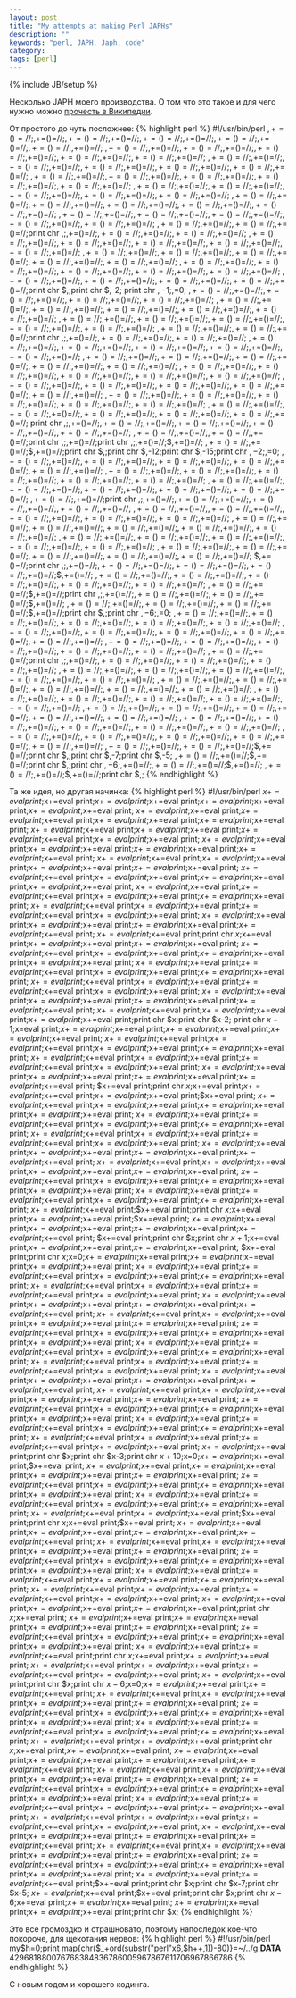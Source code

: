 ```yaml
---
layout: post
title: "My attempts at making Perl JAPHs"
description: ""
keywords: "perl, JAPH, Japh, code"
category: 
tags: [perl]
---
```

{% include JB/setup %}

Несколько JAPH моего производства. О том что это такое и для чего нужно можно <a href="http://en.wikipedia.org/wiki/Just_another_Perl_hacker" target="_blank" title="Just another Perl hacker">прочесть в Википедии</a>.

От простого до чуть посложнее:
{% highlight perl %}
#!/usr/bin/perl
$,+=()=//;$,+=()=//;$,+=()=//;$,+=()=//;$,+=()=//;$,+=()=//;$,+=()=//;$,+=()=//;$,+=()=//;$,+=()=//;
$,+=()=//;$,+=()=//;$,+=()=//;$,+=()=//;$,+=()=//;$,+=()=//;$,+=()=//;$,+=()=//;$,+=()=//;$,+=()=//;
$,+=()=//;$,+=()=//;$,+=()=//;$,+=()=//;$,+=()=//;$,+=()=//;$,+=()=//;$,+=()=//;$,+=()=//;$,+=()=//;
$,+=()=//;$,+=()=//;$,+=()=//;$,+=()=//;$,+=()=//;$,+=()=//;$,+=()=//;$,+=()=//;$,+=()=//;$,+=()=//;
$,+=()=//;$,+=()=//;$,+=()=//;$,+=()=//;$,+=()=//;$,+=()=//;$,+=()=//;$,+=()=//;$,+=()=//;$,+=()=//;
$,+=()=//;$,+=()=//;$,+=()=//;$,+=()=//;$,+=()=//;$,+=()=//;$,+=()=//;$,+=()=//;$,+=()=//;$,+=()=//;
$,+=()=//;$,+=()=//;$,+=()=//;$,+=()=//;$,+=()=//;$,+=()=//;$,+=()=//;$,+=()=//;$,+=()=//;$,+=()=//;
$,+=()=//;$,+=()=//;$,+=()=//;$,+=()=//;print chr $,;$,+=()=//;$,+=()=//;$,+=()=//;$,+=()=//;$,+=()=//;
$,+=()=//;$,+=()=//;$,+=()=//;$,+=()=//;$,+=()=//;$,+=()=//;$,+=()=//;$,+=()=//;$,+=()=//;$,+=()=//;
$,+=()=//;$,+=()=//;$,+=()=//;$,+=()=//;$,+=()=//;$,+=()=//;$,+=()=//;$,+=()=//;$,+=()=//;$,+=()=//;
$,+=()=//;$,+=()=//;$,+=()=//;$,+=()=//;$,+=()=//;$,+=()=//;$,+=()=//;$,+=()=//;$,+=()=//;$,+=()=//;
$,+=()=//;$,+=()=//;$,+=()=//;$,+=()=//;$,+=()=//;$,+=()=//;$,+=()=//;$,+=()=//;print chr $,;print chr $,-2;
print chr $,-1;$,=0; $,+=()=//;$,+=()=//;$,+=()=//;$,+=()=//;$,+=()=//;$,+=()=//;$,+=()=//;$,+=()=//;
$,+=()=//;$,+=()=//;$,+=()=//;$,+=()=//;$,+=()=//;$,+=()=//;$,+=()=//;$,+=()=//;$,+=()=//;$,+=()=//;
$,+=()=//;$,+=()=//;$,+=()=//;$,+=()=//;$,+=()=//;$,+=()=//;$,+=()=//;$,+=()=//;$,+=()=//;$,+=()=//;
$,+=()=//;$,+=()=//;$,+=()=//;$,+=()=//;print chr $,;$,+=()=//;$,+=()=//;$,+=()=//;$,+=()=//;$,+=()=//;
$,+=()=//;$,+=()=//;$,+=()=//;$,+=()=//;$,+=()=//;$,+=()=//;$,+=()=//;$,+=()=//;$,+=()=//;$,+=()=//;
$,+=()=//;$,+=()=//;$,+=()=//;$,+=()=//;$,+=()=//;$,+=()=//;$,+=()=//;$,+=()=//;$,+=()=//;$,+=()=//;
$,+=()=//;$,+=()=//;$,+=()=//;$,+=()=//;$,+=()=//;$,+=()=//;$,+=()=//;$,+=()=//;$,+=()=//;$,+=()=//;
$,+=()=//;$,+=()=//;$,+=()=//;$,+=()=//;$,+=()=//;$,+=()=//;$,+=()=//;$,+=()=//;$,+=()=//;$,+=()=//;
$,+=()=//;$,+=()=//;$,+=()=//;$,+=()=//;$,+=()=//;$,+=()=//;$,+=()=//;$,+=()=//;$,+=()=//;$,+=()=//;
$,+=()=//;$,+=()=//;$,+=()=//;$,+=()=//;$,+=()=//;$,+=()=//;$,+=()=//;$,+=()=//;$,+=()=//;$,+=()=//;
print chr $,;$,+=()=//;$,+=()=//;$,+=()=//;$,+=()=//;$,+=()=//;$,+=()=//;$,+=()=//;$,+=()=//;$,+=()=//;
$,+=()=//;$,+=()=//;$,+=()=//;$,+=()=//;print chr $,;$,+=()=//;print chr $,;$,+=()=//;$,+=()=//;
$,+=()=//;$,+=()=//;$,+=()=//;print chr $,;print chr $,-12;print chr $,-15;print chr $,-2;$,=0; 
$,+=()=//;$,+=()=//;$,+=()=//;$,+=()=//;$,+=()=//;$,+=()=//;$,+=()=//;$,+=()=//;$,+=()=//;$,+=()=//;
$,+=()=//;$,+=()=//;$,+=()=//;$,+=()=//;$,+=()=//;$,+=()=//;$,+=()=//;$,+=()=//;$,+=()=//;$,+=()=//;
$,+=()=//;$,+=()=//;$,+=()=//;$,+=()=//;$,+=()=//;$,+=()=//;$,+=()=//;$,+=()=//;$,+=()=//;$,+=()=//;
$,+=()=//;$,+=()=//;print chr $,;$,+=()=//;$,+=()=//;$,+=()=//;$,+=()=//;$,+=()=//;$,+=()=//;$,+=()=//;
$,+=()=//;$,+=()=//;$,+=()=//;$,+=()=//;$,+=()=//;$,+=()=//;$,+=()=//;$,+=()=//;$,+=()=//;$,+=()=//;
$,+=()=//;$,+=()=//;$,+=()=//;$,+=()=//;$,+=()=//;$,+=()=//;$,+=()=//;$,+=()=//;$,+=()=//;$,+=()=//;
$,+=()=//;$,+=()=//;$,+=()=//;$,+=()=//;$,+=()=//;$,+=()=//;$,+=()=//;$,+=()=//;$,+=()=//;$,+=()=//;
$,+=()=//;$,+=()=//;$,+=()=//;$,+=()=//;$,+=()=//;$,+=()=//;$,+=()=//;$,+=()=//;$,+=()=//;$,+=()=//;
$,+=()=//;print chr $,;$,+=()=//;$,+=()=//;$,+=()=//;$,+=()=//;$,+=()=//;$,+=()=//;$,+=()=//;$,+=()=//;
$,+=()=//;$,+=()=//;$,+=()=//;$,+=()=//;$,+=()=//;$,+=()=//;$,+=()=//;$,+=()=//;$,+=()=//;$,+=()=//;
$,+=()=//;$,+=()=//;$,+=()=//;print chr $,;$,+=()=//;$,+=()=//;$,+=()=//;$,+=()=//;$,+=()=//;$,+=()=//;
$,+=()=//;$,+=()=//;$,+=()=//;$,+=()=//;$,+=()=//;$,+=()=//;$,+=()=//;print chr $,;print chr $,-6;$,=0; 
$,+=()=//;$,+=()=//;$,+=()=//;$,+=()=//;$,+=()=//;$,+=()=//;$,+=()=//;$,+=()=//;$,+=()=//;$,+=()=//;
$,+=()=//;$,+=()=//;$,+=()=//;$,+=()=//;$,+=()=//;$,+=()=//;$,+=()=//;$,+=()=//;$,+=()=//;$,+=()=//;
$,+=()=//;$,+=()=//;$,+=()=//;$,+=()=//;$,+=()=//;$,+=()=//;$,+=()=//;$,+=()=//;$,+=()=//;$,+=()=//;
$,+=()=//;$,+=()=//;print chr $,;$,+=()=//;$,+=()=//;$,+=()=//;$,+=()=//;$,+=()=//;$,+=()=//;$,+=()=//;
$,+=()=//;$,+=()=//;$,+=()=//;$,+=()=//;$,+=()=//;$,+=()=//;$,+=()=//;$,+=()=//;$,+=()=//;$,+=()=//;
$,+=()=//;$,+=()=//;$,+=()=//;$,+=()=//;$,+=()=//;$,+=()=//;$,+=()=//;$,+=()=//;$,+=()=//;$,+=()=//;
$,+=()=//;$,+=()=//;$,+=()=//;$,+=()=//;$,+=()=//;$,+=()=//;$,+=()=//;$,+=()=//;$,+=()=//;$,+=()=//;
$,+=()=//;$,+=()=//;$,+=()=//;$,+=()=//;$,+=()=//;$,+=()=//;$,+=()=//;$,+=()=//;$,+=()=//;$,+=()=//;
$,+=()=//;$,+=()=//;$,+=()=//;$,+=()=//;$,+=()=//;$,+=()=//;$,+=()=//;$,+=()=//;$,+=()=//;$,+=()=//;
$,+=()=//;$,+=()=//;$,+=()=//;$,+=()=//;$,+=()=//;$,+=()=//;$,+=()=//;$,+=()=//;$,+=()=//;$,+=()=//;
$,+=()=//;$,+=()=//;$,+=()=//;$,+=()=//;$,+=()=//;print chr $,;print chr $,-7;print chr $,-5;
$,+=()=//;$,+=()=//;$,+=()=//;print chr $,;print chr $,-6;$,+=()=//;$,+=()=//;$,+=()=//;$,+=()=//;
$,+=()=//;$,+=()=//;$,+=()=//;print chr $,;
{% endhighlight %}

Та же идея, но другая начинка:
{% highlight perl %}
#!/usr/bin/perl
$x+=eval print;$x+=eval print;$x+=eval print;$x+=eval print;$x+=eval print;$x+=eval print;$x+=eval print;$x+=eval print;
$x+=eval print;$x+=eval print;$x+=eval print;$x+=eval print;$x+=eval print;$x+=eval print;$x+=eval print;$x+=eval print;
$x+=eval print;$x+=eval print;$x+=eval print;$x+=eval print;$x+=eval print;$x+=eval print;$x+=eval print;$x+=eval print;
$x+=eval print;$x+=eval print;$x+=eval print;$x+=eval print;$x+=eval print;$x+=eval print;$x+=eval print;$x+=eval print;
$x+=eval print;$x+=eval print;$x+=eval print;$x+=eval print;$x+=eval print;$x+=eval print;$x+=eval print;$x+=eval print;
$x+=eval print;$x+=eval print;$x+=eval print;$x+=eval print;$x+=eval print;$x+=eval print;$x+=eval print;$x+=eval print;
$x+=eval print;$x+=eval print;$x+=eval print;$x+=eval print;$x+=eval print;$x+=eval print;$x+=eval print;$x+=eval print;
$x+=eval print;$x+=eval print;$x+=eval print;$x+=eval print;$x+=eval print;$x+=eval print;$x+=eval print;$x+=eval print;
$x+=eval print;$x+=eval print;$x+=eval print;$x+=eval print;$x+=eval print;$x+=eval print;$x+=eval print;$x+=eval print;
$x+=eval print;$x+=eval print;print chr $x;$x+=eval print;$x+=eval print;$x+=eval print;$x+=eval print;$x+=eval print;
$x+=eval print;$x+=eval print;$x+=eval print;$x+=eval print;$x+=eval print;$x+=eval print;$x+=eval print;$x+=eval print;
$x+=eval print;$x+=eval print;$x+=eval print;$x+=eval print;$x+=eval print;$x+=eval print;$x+=eval print;$x+=eval print;
$x+=eval print;$x+=eval print;$x+=eval print;$x+=eval print;$x+=eval print;$x+=eval print;$x+=eval print;$x+=eval print;
$x+=eval print;$x+=eval print;$x+=eval print;$x+=eval print;$x+=eval print;$x+=eval print;$x+=eval print;$x+=eval print;
$x+=eval print;$x+=eval print;$x+=eval print;$x+=eval print;$x+=eval print;$x+=eval print;print chr $x;print chr $x-2;
print chr $x-1;$x=eval print;$x+=eval print;$x+=eval print;$x+=eval print;$x+=eval print;$x+=eval print;$x+=eval print;
$x+=eval print;$x+=eval print;$x+=eval print;$x+=eval print;$x+=eval print;$x+=eval print;$x+=eval print;$x+=eval print;
$x+=eval print;$x+=eval print;$x+=eval print;$x+=eval print;$x+=eval print;$x+=eval print;$x+=eval print;$x+=eval print;
$x+=eval print;$x+=eval print;$x+=eval print;$x+=eval print;$x+=eval print;$x+=eval print;$x+=eval print;$x+=eval print;
$x+=eval print;print chr $x;$x+=eval print;$x+=eval print;$x+=eval print;$x+=eval print;$x+=eval print;$x+=eval print;
$x+=eval print;$x+=eval print;$x+=eval print;$x+=eval print;$x+=eval print;$x+=eval print;$x+=eval print;$x+=eval print;
$x+=eval print;$x+=eval print;$x+=eval print;$x+=eval print;$x+=eval print;$x+=eval print;$x+=eval print;$x+=eval print;
$x+=eval print;$x+=eval print;$x+=eval print;$x+=eval print;$x+=eval print;$x+=eval print;$x+=eval print;$x+=eval print;
$x+=eval print;$x+=eval print;$x+=eval print;$x+=eval print;$x+=eval print;$x+=eval print;$x+=eval print;$x+=eval print;
$x+=eval print;$x+=eval print;$x+=eval print;$x+=eval print;$x+=eval print;$x+=eval print;$x+=eval print;$x+=eval print;
$x+=eval print;$x+=eval print;$x+=eval print;$x+=eval print;$x+=eval print;$x+=eval print;$x+=eval print;$x+=eval print;
$x+=eval print;$x+=eval print;$x+=eval print;$x+=eval print;$x+=eval print;$x+=eval print;$x+=eval print;$x+=eval print;
$x+=eval print;$x+=eval print;$x+=eval print;print chr $x;$x+=eval print;$x+=eval print;$x+=eval print;$x+=eval print;
$x+=eval print;$x+=eval print;$x+=eval print;$x+=eval print;$x+=eval print;$x+=eval print;$x+=eval print;$x+=eval print;
$x+=eval print;print chr $x;print chr $x+1;$x+=eval print;$x+=eval print;$x+=eval print;$x+=eval print;$x+=eval print;
$x+=eval print;print chr $x;$x=0;$x+=eval print;$x+=eval print;$x+=eval print;$x+=eval print;$x+=eval print;$x+=eval print;
$x+=eval print;$x+=eval print;$x+=eval print;$x+=eval print;$x+=eval print;$x+=eval print;$x+=eval print;$x+=eval print;
$x+=eval print;$x+=eval print;$x+=eval print;$x+=eval print;$x+=eval print;$x+=eval print;$x+=eval print;$x+=eval print;
$x+=eval print;$x+=eval print;$x+=eval print;$x+=eval print;$x+=eval print;$x+=eval print;$x+=eval print;$x+=eval print;
$x+=eval print;$x+=eval print;$x+=eval print;$x+=eval print;$x+=eval print;$x+=eval print;$x+=eval print;$x+=eval print;
$x+=eval print;$x+=eval print;$x+=eval print;$x+=eval print;$x+=eval print;$x+=eval print;$x+=eval print;$x+=eval print;
$x+=eval print;$x+=eval print;$x+=eval print;$x+=eval print;$x+=eval print;$x+=eval print;$x+=eval print;$x+=eval print;
$x+=eval print;$x+=eval print;$x+=eval print;$x+=eval print;$x+=eval print;$x+=eval print;$x+=eval print;$x+=eval print;
$x+=eval print;$x+=eval print;$x+=eval print;$x+=eval print;$x+=eval print;$x+=eval print;$x+=eval print;$x+=eval print;
$x+=eval print;$x+=eval print;$x+=eval print;$x+=eval print;$x+=eval print;$x+=eval print;$x+=eval print;$x+=eval print;
$x+=eval print;$x+=eval print;$x+=eval print;$x+=eval print;$x+=eval print;$x+=eval print;$x+=eval print;$x+=eval print;
$x+=eval print;$x+=eval print;$x+=eval print;$x+=eval print;$x+=eval print;$x+=eval print;$x+=eval print;$x+=eval print;
$x+=eval print;$x+=eval print;$x+=eval print;$x+=eval print;$x+=eval print;$x+=eval print;$x+=eval print;$x+=eval print;
$x+=eval print;$x+=eval print;print chr $x;print chr $x-3;print chr $x+10;$x=0;$x+=eval print;$x+=eval print;$x+=eval print;
$x+=eval print;$x+=eval print;$x+=eval print;$x+=eval print;$x+=eval print;$x+=eval print;$x+=eval print;$x+=eval print;
$x+=eval print;$x+=eval print;$x+=eval print;$x+=eval print;$x+=eval print;$x+=eval print;$x+=eval print;$x+=eval print;
$x+=eval print;$x+=eval print;$x+=eval print;$x+=eval print;$x+=eval print;$x+=eval print;$x+=eval print;$x+=eval print;
$x+=eval print;$x+=eval print;$x+=eval print;$x+=eval print;$x+=eval print;print chr $x;$x+=eval print;$x+=eval print;
$x+=eval print;$x+=eval print;$x+=eval print;$x+=eval print;$x+=eval print;$x+=eval print;$x+=eval print;$x+=eval print;
$x+=eval print;$x+=eval print;$x+=eval print;$x+=eval print;$x+=eval print;$x+=eval print;$x+=eval print;$x+=eval print;
$x+=eval print;$x+=eval print;$x+=eval print;$x+=eval print;$x+=eval print;$x+=eval print;$x+=eval print;$x+=eval print;
$x+=eval print;$x+=eval print;$x+=eval print;$x+=eval print;$x+=eval print;$x+=eval print;$x+=eval print;$x+=eval print;
$x+=eval print;$x+=eval print;$x+=eval print;$x+=eval print;$x+=eval print;$x+=eval print;$x+=eval print;$x+=eval print;
$x+=eval print;$x+=eval print;$x+=eval print;$x+=eval print;$x+=eval print;$x+=eval print;print chr $x;$x+=eval print;
$x+=eval print;$x+=eval print;$x+=eval print;$x+=eval print;$x+=eval print;$x+=eval print;$x+=eval print;$x+=eval print;
$x+=eval print;$x+=eval print;$x+=eval print;$x+=eval print;$x+=eval print;$x+=eval print;$x+=eval print;$x+=eval print;
$x+=eval print;$x+=eval print;$x+=eval print;$x+=eval print;print chr $x;$x+=eval print;$x+=eval print;$x+=eval print;
$x+=eval print;$x+=eval print;$x+=eval print;$x+=eval print;$x+=eval print;$x+=eval print;$x+=eval print;$x+=eval print;
$x+=eval print;$x+=eval print;print chr $x;print chr $x-6;$x=0;$x+=eval print;$x+=eval print;$x+=eval print;$x+=eval print;
$x+=eval print;$x+=eval print;$x+=eval print;$x+=eval print;$x+=eval print;$x+=eval print;$x+=eval print;$x+=eval print;
$x+=eval print;$x+=eval print;$x+=eval print;$x+=eval print;$x+=eval print;$x+=eval print;$x+=eval print;$x+=eval print;
$x+=eval print;$x+=eval print;$x+=eval print;$x+=eval print;$x+=eval print;$x+=eval print;$x+=eval print;$x+=eval print;
$x+=eval print;$x+=eval print;$x+=eval print;$x+=eval print;print chr $x;$x+=eval print;$x+=eval print;$x+=eval print;
$x+=eval print;$x+=eval print;$x+=eval print;$x+=eval print;$x+=eval print;$x+=eval print;$x+=eval print;$x+=eval print;
$x+=eval print;$x+=eval print;$x+=eval print;$x+=eval print;$x+=eval print;$x+=eval print;$x+=eval print;$x+=eval print;
$x+=eval print;$x+=eval print;$x+=eval print;$x+=eval print;$x+=eval print;$x+=eval print;$x+=eval print;$x+=eval print;
$x+=eval print;$x+=eval print;$x+=eval print;$x+=eval print;$x+=eval print;$x+=eval print;$x+=eval print;$x+=eval print;
$x+=eval print;$x+=eval print;$x+=eval print;$x+=eval print;$x+=eval print;$x+=eval print;$x+=eval print;$x+=eval print;
$x+=eval print;$x+=eval print;$x+=eval print;$x+=eval print;$x+=eval print;$x+=eval print;$x+=eval print;$x+=eval print;
$x+=eval print;$x+=eval print;$x+=eval print;$x+=eval print;$x+=eval print;$x+=eval print;$x+=eval print;$x+=eval print;
$x+=eval print;$x+=eval print;$x+=eval print;$x+=eval print;$x+=eval print;$x+=eval print;$x+=eval print;$x+=eval print;
$x+=eval print;$x+=eval print;$x+=eval print;$x+=eval print;$x+=eval print;print chr $x;print chr $x-7;print chr $x-5;
$x+=eval print;$x+=eval print;$x+=eval print;print chr $x;print chr $x-6;$x+=eval print;$x+=eval print;$x+=eval print;
$x+=eval print;$x+=eval print;$x+=eval print;$x+=eval print;print chr $x;
{% endhighlight %}

Это все громоздко и страшновато, поэтому напоследок кое-что покороче, для щекотания нервов:
{% highlight perl %}
#!/usr/bin/perl
my$h=0;print map{chr($_+ord(substr("perl"x6,$h++,1))-80)}<DATA>=~/../g;__DATA__
429681880076768384836786005967867611706967866786
{% endhighlight %}

С новым годом и хорошего кодинга.
